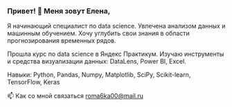 ### Привет! 👋 Меня зовут Елена,
Я начинающий специалист по data science. Увлечена анализом данных и машинным обучением. 
Хочу углубить свои знания в области прогнозирования временных рядов.

Прошла курс по data science в Яндекс Практикум. Изучаю инструменты и средства визуализации данных: DataLens, Power BI, Excel.

Навыки: Python, Pandas, Numpy, Matplotlib, SciPy, Scikit-learn, TensorFlow, Keras


📫 Как со мной связаться roma6ka00@mail.ru


<!--
**Elena198757/Elena198757** is a ✨ _special_ ✨ repository because its `README.md` (this file) appears on your GitHub profile.


-->
